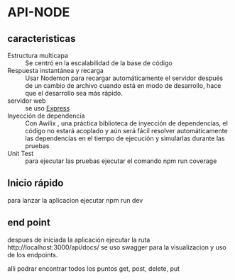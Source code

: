 # API-NODE


## caracteristicas

<dl>
  <dt>Estructura multicapa</dt>
  <dd>
   Se centró en la escalabilidad de la base de código
  </dd>



 <dt>Respuesta instantánea y recarga</dt>
  <dd>
   Usar Nodemon para recargar automáticamente el servidor después de un cambio de archivo cuando está en modo de desarrollo, hace que el desarrollo sea más rápido.
  </dd>

  <dt>servidor web</dt>
  <dd>
    se uso <a href="https://www.npmjs.com/package/express">Express</a> 
  </dd>

 <dt>Inyección de dependencia</dt>
  <dd>
   Con Awilix , una práctica biblioteca de inyección de dependencias, el código no estará acoplado y aún será fácil resolver automáticamente las dependencias en el tiempo de ejecución y simularlas durante las pruebas
  </dd>

  <dt>Unit Test</dt>
  <dd>
   para ejecutar las pruebas ejecutar el comando npm run coverage
  </dd>

  
</dl>

## Inicio rápido
para lanzar la aplicacion ejecutar npm run dev

## end point
despues de iniciada la aplicación ejecutar la ruta http://localhost:3000/api/docs/ se uso swagger para la visualizacion y uso de los endpoints.

alli podrar encontrar todos los puntos get, post, delete, put
